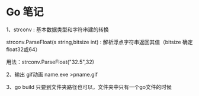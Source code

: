 # Go 笔记
1、strconv : 基本数据类型和字符串建的转换

   strconv.ParseFloat(s string,bitsize int) : 解析浮点字符串返回其值（bitsize 确定float32或64）
        
   用法：strconv.ParseFloat("32.5",32)

2、输出 gif动画  name.exe >pname.gif

3、go build 只要到文件夹路径也可以，文件夹中只有一个go文件的时候